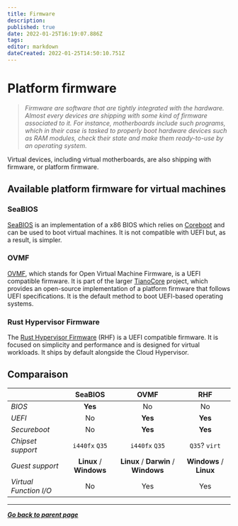 ```yaml
---
title: Firmware
description: 
published: true
date: 2022-01-25T16:19:07.886Z
tags: 
editor: markdown
dateCreated: 2022-01-25T14:50:10.751Z
---
```


# Platform firmware

> *Firmware are software that are tightly integrated with the hardware. Almost every devices are shipping with some kind of firmware associated to it. For instance, motherboards include such programs, which in their case is tasked to properly boot hardware devices such as RAM modules, check their state and make them ready-to-use by an operating system.*

Virtual devices, including virtual motherboards, are also shipping with firmware, or platform firmware. 

## Available platform firmware for virtual machines

### SeaBIOS

[SeaBIOS](https://www.seabios.org/SeaBIOS) is an implementation of a x86 BIOS which relies on [Coreboot](https://www.coreboot.org/) and can be used to boot virtual machines. It is not compatible with UEFI but, as a result, is simpler.

### OVMF

[OVMF](https://github.com/tianocore/tianocore.github.io/wiki/OVMF), which stands for Open Virtual Machine Firmware, is a UEFI compatible firmware. It is part of the larger [TianoCore](https://www.tianocore.org/) project, which provides an open-source implementation of a platform firmware that follows UEFI specifications. It is the default method to boot UEFI-based operating systems.

### Rust Hypervisor Firmware

The [Rust Hypervisor Firmware](https://github.com/cloud-hypervisor/rust-hypervisor-firmware) (RHF) is a UEFI compatible firmware. It is focused on simplicity and performance and is designed for virtual workloads. It ships by default alongside the Cloud Hypervisor.

## Comparaison

| | SeaBIOS | OVMF | RHF | 
| :-- | :-: | :-: | :-: |
| *BIOS* | **Yes** | No | No |
| *UEFI* | No | **Yes** | **Yes** |
| *Secureboot* | No | **Yes** | **Yes** |
| *Chipset support* | `i440fx` `Q35` | `i440fx` `Q35` | `Q35`? `virt` | 
| *Guest support* | **Linux** / **Windows** | **Linux** / **Darwin** / **Windows** | **Windows** / **Linux** |
| *Virtual Function I/O* | No | Yes | Yes |

---

*[**Go back to parent page**](/virt/vm)*